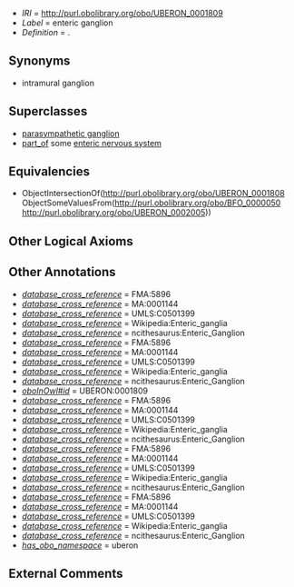  * *IRI* = http://purl.obolibrary.org/obo/UBERON_0001809
 * *Label* = enteric ganglion
 * *Definition* = .

## Synonyms

 * intramural ganglion

## Superclasses

 * [parasympathetic ganglion](../../UBERON/08/UBERON_0001808.md)
 * [part_of](../../BFO/50/BFO_0000050.md) some [enteric nervous system](../../UBERON/05/UBERON_0002005.md)

## Equivalencies

 * ObjectIntersectionOf(<http://purl.obolibrary.org/obo/UBERON_0001808> ObjectSomeValuesFrom(<http://purl.obolibrary.org/obo/BFO_0000050> <http://purl.obolibrary.org/obo/UBERON_0002005>))

## Other Logical Axioms


## Other Annotations

 * *[database_cross_reference](../../ef/oboInOwl#hasDbXref.md)* = FMA:5896
 * *[database_cross_reference](../../ef/oboInOwl#hasDbXref.md)* = MA:0001144
 * *[database_cross_reference](../../ef/oboInOwl#hasDbXref.md)* = UMLS:C0501399
 * *[database_cross_reference](../../ef/oboInOwl#hasDbXref.md)* = Wikipedia:Enteric_ganglia
 * *[database_cross_reference](../../ef/oboInOwl#hasDbXref.md)* = ncithesaurus:Enteric_Ganglion
 * *[database_cross_reference](../../ef/oboInOwl#hasDbXref.md)* = FMA:5896
 * *[database_cross_reference](../../ef/oboInOwl#hasDbXref.md)* = MA:0001144
 * *[database_cross_reference](../../ef/oboInOwl#hasDbXref.md)* = UMLS:C0501399
 * *[database_cross_reference](../../ef/oboInOwl#hasDbXref.md)* = Wikipedia:Enteric_ganglia
 * *[database_cross_reference](../../ef/oboInOwl#hasDbXref.md)* = ncithesaurus:Enteric_Ganglion
 * *[oboInOwl#id](../../id/oboInOwl#id.md)* = UBERON:0001809
 * *[database_cross_reference](../../ef/oboInOwl#hasDbXref.md)* = FMA:5896
 * *[database_cross_reference](../../ef/oboInOwl#hasDbXref.md)* = MA:0001144
 * *[database_cross_reference](../../ef/oboInOwl#hasDbXref.md)* = UMLS:C0501399
 * *[database_cross_reference](../../ef/oboInOwl#hasDbXref.md)* = Wikipedia:Enteric_ganglia
 * *[database_cross_reference](../../ef/oboInOwl#hasDbXref.md)* = ncithesaurus:Enteric_Ganglion
 * *[database_cross_reference](../../ef/oboInOwl#hasDbXref.md)* = FMA:5896
 * *[database_cross_reference](../../ef/oboInOwl#hasDbXref.md)* = MA:0001144
 * *[database_cross_reference](../../ef/oboInOwl#hasDbXref.md)* = UMLS:C0501399
 * *[database_cross_reference](../../ef/oboInOwl#hasDbXref.md)* = Wikipedia:Enteric_ganglia
 * *[database_cross_reference](../../ef/oboInOwl#hasDbXref.md)* = ncithesaurus:Enteric_Ganglion
 * *[database_cross_reference](../../ef/oboInOwl#hasDbXref.md)* = FMA:5896
 * *[database_cross_reference](../../ef/oboInOwl#hasDbXref.md)* = MA:0001144
 * *[database_cross_reference](../../ef/oboInOwl#hasDbXref.md)* = UMLS:C0501399
 * *[database_cross_reference](../../ef/oboInOwl#hasDbXref.md)* = Wikipedia:Enteric_ganglia
 * *[database_cross_reference](../../ef/oboInOwl#hasDbXref.md)* = ncithesaurus:Enteric_Ganglion
 * *[has_obo_namespace](../../ce/oboInOwl#hasOBONamespace.md)* = uberon

## External Comments

